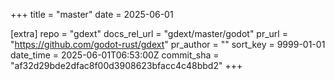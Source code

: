 +++
title = "master"
date = 2025-06-01

[extra]
repo = "gdext"
docs_rel_url = "gdext/master/godot"
pr_url = "https://github.com/godot-rust/gdext"
pr_author = ""
sort_key = 9999-01-01
date_time = 2025-06-01T06:53:00Z
commit_sha = "af32d29bde2dfac8f00d3908623bfacc4c48bbd2"
+++



